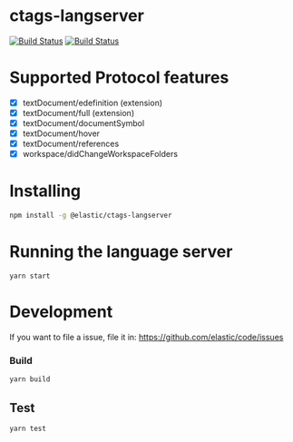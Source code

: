 # ctags-langserver

[![Build Status](https://travis-ci.org/elastic/ctags-langserver.svg?branch=master)](https://travis-ci.org/elastic/ctags-langserver) [![Build Status](https://ci.appveyor.com/api/projects/status/github/elastic/ctags-langserver?branch=master&svg=true)]()

# Supported Protocol features

- [x] textDocument/edefinition (extension)
- [x] textDocument/full (extension)
- [x] textDocument/documentSymbol
- [x] textDocument/hover
- [x] textDocument/references
- [x] workspace/didChangeWorkspaceFolders

# Installing

```sh
npm install -g @elastic/ctags-langserver
```

# Running the language server

```
yarn start
```


# Development
If you want to file a issue, file it in: https://github.com/elastic/code/issues

### Build

```sh
yarn build
```

## Test

```sh
yarn test
```
